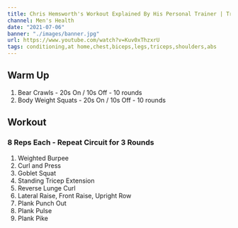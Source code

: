 ```yaml
---
title: Chris Hemsworth's Workout Explained By His Personal Trainer | Train Like a Celebrity | Men's Health
channel: Men's Health
date: "2021-07-06"
banner: "./images/banner.jpg"
url: https://www.youtube.com/watch?v=Kuv0xThzxrU
tags: conditioning,at home,chest,biceps,legs,triceps,shoulders,abs
---
```


## Warm Up
1. Bear Crawls - 20s On / 10s Off - 10 rounds
2. Body Weight Squats - 20s On / 10s Off - 10 rounds

## Workout
### 8 Reps Each - Repeat Circuit for 3 Rounds
1. Weighted Burpee
2. Curl and Press
3. Goblet Squat
4. Standing Tricep Extension
5. Reverse Lunge Curl
6. Lateral Raise, Front Raise, Upright Row
7. Plank Punch Out
8. Plank Pulse
9. Plank Pike
